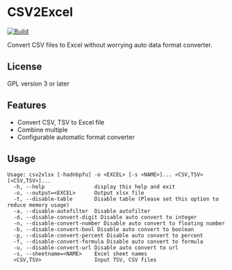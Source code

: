 # CSV2Excel

[![Build](https://github.com/informationsea/csv2xlsx/actions/workflows/build.yml/badge.svg)](https://github.com/informationsea/csv2xlsx/actions/workflows/build.yml)

Convert CSV files to Excel without worrying auto data format converter.

## License

GPL version 3 or later

## Features

* Convert CSV, TSV to Excel file
* Combine multiple 
* Configurable automatic format converter

## Usage

```
Usage: csv2xlsx [-hadnbpfu] -o <EXCEL> [-s <NAME>]... <CSV,TSV> [<CSV,TSV>]...
  -h, --help                display this help and exit
  -o, --output=<EXCEL>      Output xlsx file
  -t, --disable-table       Disable table (Please set this option to reduce memory usage)
  -a, --disable-autofilter  Disable autofilter
  -d, --disable-convert-digit Disable auto convert to integer
  -n, --disable-convert-number Disable auto convert to floating number
  -b, --disable-convert-bool Disable auto convert to boolean
  -p, --disable-convert-percent Disable auto convert to percent
  -f, --disable-convert-formula Disable auto convert to formula
  -u, --disable-convert-url Disable auto convert to url
  -s, --sheetname=<NAME>    Excel sheet names
  <CSV,TSV>                 Input TSV, CSV files
```

